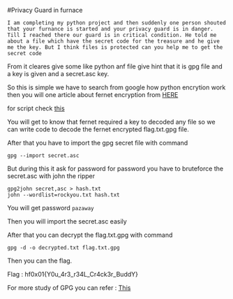 #Privacy Guard in furnace


`I am completing my python project and then suddenly one person shouted that your furnance is started and your privacy guard is in danger. Till I reached there our guard is in critical condition. He told me about a file which have the secret code for the treasure and he give me the key. But I think files is protected can you help me to get the secret code`


From it cleares give some like python anf file give hint that it is gpg file and a key is given and a secret.asc key.

So this is simple we have to search from google how python encrytion work then you will one article about fernet encryption from [HERE](https://pyshark.com/encrypt-and-decrypt-files-using-python/)

for script check [this](https://github.com/VulnFreak/HackFest-Writeups/blob/main/scripts/fernet.py)

You will get to know that fernet required a key to decoded any file so we can write code to decode the fernet encrypted flag.txt.gpg file.

After that you have to import the gpg secret file with command 

`gpg --import secret.asc`

But during this it ask for password for password you have to bruteforce the secret.asc with john the ripper

```
gpg2john secret,asc > hash.txt
john --wordlist=rockyou.txt hash.txt
```

You will get password `pazaway`

Then you will import the secret.asc easily

After that you can decrypt the flag.txt.gpg with command

`gpg -d -o decrypted.txt flag.txt.gpg`

Then you can the flag.

Flag : hf0x01{Y0u_4r3_r34L_Cr4ck3r_BuddY}

For more study of GPG you can refer : [This](https://www.tutorialspoint.com/how-to-encrypt-and-decrypt-a-file-using-gpg-command-on-linux) 
